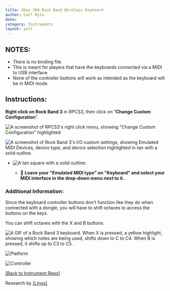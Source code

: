 ```yaml
---
title: Xbox 360 Rock Band Wireless Keyboard
author: Carl Mylo
date: 
category: Instruments
layout: post
---
```


## NOTES:

* There is no binding file.
* This is meant for players that have the keyboards connected via a MIDI to USB interface
* None of the controller buttons will work as intended as the keyboard will be in MIDI mode.

## Instructions:
**Right click on Rock Band 3** in RPCS3, then click on “**Change Custom Configuration**”.  

![A screenshot of RPCS3's right click menu, showing "Change Custom Configuration" highlighted](https://raw.githubusercontent.com/hmxmilohax/rb3-pc/main/assets/images/cust/rpcs3customconfigchange.png "Change Custom Configuration")

![A screenshot of Rock Band 3's I/O custom settings, showing Emulated MIDI Devices, device type, and device selection highlighted in tan with a solid outline.](https://raw.githubusercontent.com/hmxmilohax/rb3-pc/main/assets/images/cust/io.png "I/O")

* ![A tan square with a solid outline](https://raw.githubusercontent.com/hmxmilohax/rb3-pc/main/assets/images/cust/smalltan.png "Tan Square"):  

	* 🎹 **Leave your "Emulated MIDI type" on "Keyboard" and select your MIDI interface in the drop-down menu next to it.**.

### Additional Information:

Since the keyboard controller buttons don't function like they do when connected with a dongle, you will have to shift octaves to access the buttons on the keys.

You can shift octaves with the X and B buttons.

![A GIF of a Rock Band 3 keyboard. When X is pressed, a yellow highlight, showing which notes are being used, shifts down to C to C4. When B is pressed, it shifts up to C3 to C5.](https://raw.githubusercontent.com/hmxmilohax/rb3-pc/main/assets/images/instruments/rbkeysoctshift.gif "Octave Shifting") 



![Platform](https://raw.githubusercontent.com/hmxmilohax/rb3-pc/main/assets/images/instruments/plat/360.png "Platform") 

![Controller](https://raw.githubusercontent.com/hmxmilohax/rb3-pc/main/assets/images/instruments/cont/360rbkeyscontroller.png "Controller") 

[[Back to Instrument Repo]](https://hmxmilohax.github.io/rb3-pc/english/instrumentrepo/#instrument-list)

Research by [[Linos]](https://www.youtube.com/@LinosMelendi)